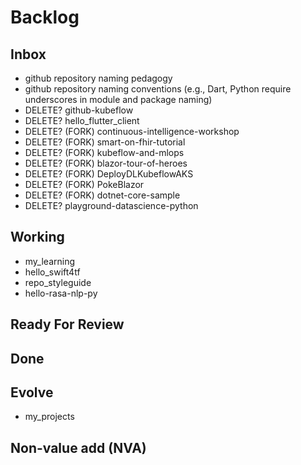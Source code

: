 # Backlog

## Inbox
- github repository naming pedagogy
- github repository naming conventions (e.g., Dart, Python require underscores in module and package naming)
- DELETE? github-kubeflow
- DELETE? hello_flutter_client
- DELETE? (FORK) continuous-intelligence-workshop
- DELETE? (FORK) smart-on-fhir-tutorial
- DELETE? (FORK) kubeflow-and-mlops
- DELETE? (FORK) blazor-tour-of-heroes
- DELETE? (FORK) DeployDLKubeflowAKS
- DELETE? (FORK) PokeBlazor
- DELETE? (FORK) dotnet-core-sample
- DELETE? playground-datascience-python

## Working
- my_learning
- hello_swift4tf
- repo_styleguide
- hello-rasa-nlp-py

## Ready For Review

## Done

## Evolve
- my_projects

## Non-value add (NVA)
